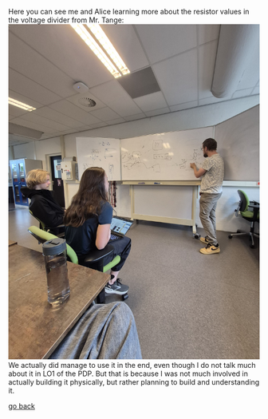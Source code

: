 Here you can see me and Alice learning more about the resistor values in the voltage divider from Mr. Tange:
![voltageDividerTange](images/voltageDividerTange.jpg)
We actually did manage to use it in the end, even though I do not talk much about it in LO1 of the PDP. But that is because I was not much involved in actually building it physically, but rather planning to build and understanding it.

[go back](/doc/PersonalDevelopmentPlan.md)